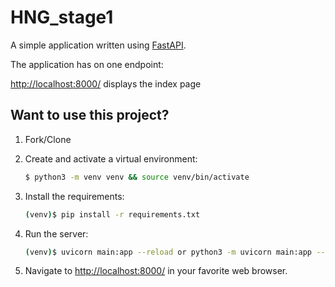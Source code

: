 # HNG_stage1

A simple application written using [FastAPI](https://fastapi.tiangolo.com/). 

The application has on one endpoint:

[http://localhost:8000/](http://localhost:8000/) displays the index page


## Want to use this project?

1. Fork/Clone

2. Create and activate a virtual environment:

    ```sh
    $ python3 -m venv venv && source venv/bin/activate
    ```

3. Install the requirements:

    ```sh
    (venv)$ pip install -r requirements.txt
    ```

4.  Run the server:

    ```sh
    (venv)$ uvicorn main:app --reload or python3 -m uvicorn main:app --reload
    ```
    
 6. Navigate to [http://localhost:8000/](http://localhost:8000/) in your favorite web browser.